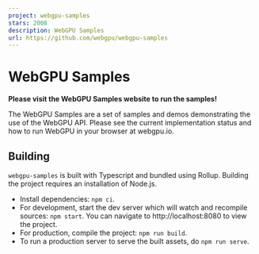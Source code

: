 ```yaml
---
project: webgpu-samples
stars: 2008
description: WebGPU Samples
url: https://github.com/webgpu/webgpu-samples
---
```


WebGPU Samples
==============

**Please visit the WebGPU Samples website to run the samples!**

The WebGPU Samples are a set of samples and demos demonstrating the use of the WebGPU API. Please see the current implementation status and how to run WebGPU in your browser at webgpu.io.

Building
--------

`webgpu-samples` is built with Typescript and bundled using Rollup. Building the project requires an installation of Node.js.

-   Install dependencies: `npm ci`.
-   For development, start the dev server which will watch and recompile sources: `npm start`. You can navigate to http://localhost:8080 to view the project.
-   For production, compile the project: `npm run build`.
-   To run a production server to serve the built assets, do `npm run serve`.
